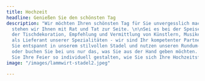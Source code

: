 ```yaml
---
title: Hochzeit
headline: Genießen Sie den schönsten Tag
description: "Wir möchten Ihren schönsten Tag für Sie unvergesslich machen. \n\nHierfür
  stehen wir Ihnen mit Rat und Tat zur Seite. \n\nSei es bei der Speisen- und Getränkeauswahl,
  der Tischdekoration, Empfehlung und Vermittlung von Künstlern, Musikern oder auch
  als Lieferant unserer Spezialitäten - wir sind Ihr kompetenter Partner.\n\nFeiern
  Sie entspannt in unserem stilvollen Stadel und nutzen unseren Rundum-Sorglos-Service,
  oder buchen Sie bei uns nur das, was Sie aus der Hand geben möchten. Bei uns können
  Sie Ihre Feier so individuell gestalten, wie Sie sich Ihre Hochzeitsfeier vorstellen."
image: "/images/lammwirt-stadel2.jpeg"

---
```

